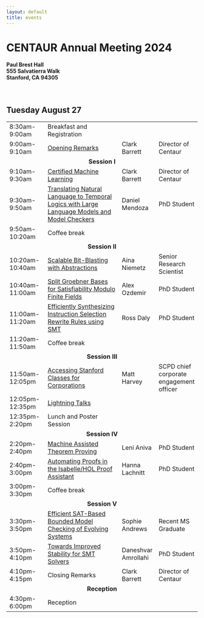 ```yaml
---
layout: default
title: events
---
```


<h1>CENTAUR Annual Meeting 2024</h1>
<h4>Paul Brest Hall<br/>
555 Salvatierra Walk<br/>
Stanford, CA 94305</h4>
<br/>
<!--<a href="https://www.eventbrite.ca/e/2024-centaur-annual-meeting-tickets-920513369267" class="btn">
Register
</a-->
<!--<a href="https://youtu.be/g4yNwnGNANI?si=IwMv4t33gyCxMHBv" class="btn">
Recap Video
</a>-->

<h2>Tuesday August 27</h2>
<table>
<tr>
<td style="width:20%;">8:30am-9:00am</td>
<td style="width:32">Breakfast and Registration</td>
<td style="width:18%;"></td>
<td style="width:20%;"></td>
</tr>

<tr>
<td>9:00am-9:10am</td>
<td><a href="https://youtu.be/qFo4NdV_Hv8">Opening Remarks</a></td>
<td>Clark Barrett</td>
<td>Director of Centaur</td>
</tr>

<tr>
<td colspan="4" style="text-align:center;font-weight:bold;">
Session I
</td>
</tr>
<tr>
<td>9:10am-9:30am</td>
<td><a href="https://youtu.be/dLTg0m82IEw">Certified Machine Learning</a></td>
<td>Clark Barrett</td>
<td>Director of Centaur</td>
</tr>
<tr>
<td>9:30am-9:50am</td>
<td><a href="https://youtu.be/7bbzdntLC_E">Translating Natural Language to Temporal Logics with Large Language Models and Model Checkers</a></td>
<td>Daniel Mendoza</td>
<td>PhD Student</td>
</tr>
<tr>
<td>9:50am-10:20am</td>
<td>Coffee break</td>
<td></td>
<td></td>
</tr>

<tr>
<td colspan="4" style="text-align:center;font-weight:bold;">
Session II
</td>
</tr>
<tr>
<td>10:20am-10:40am</td>
<td><a href="https://youtu.be/cQwQCMuDE2c">Scalable Bit-Blasting with Abstractions</a></td>
<td>Aina Niemetz</td>
<td>Senior Research Scientist</td>
</tr>
<tr>
<td>10:40am-11:00am</td>
<td><a href="https://youtu.be/JwoIeIZXJps">Split Groebner Bases for Satisfiability Modulo Finite Fields</a></td>
<td>Alex Ozdemir</td>
<td>PhD Student</td>
</tr>
<tr>
<td>11:00am-11:20am</td>
<td><a href="https://youtu.be/nLNnLge_G4o">Efficiently Synthesizing Instruction Selection Rewrite Rules using SMT</a></td>
<td>Ross Daly</td>
<td>PhD Student</td>
</tr>
<tr>
<td>11:20am-11:50am</td>
<td>Coffee break</td>
<td></td>
<td></td>
</tr>

<tr>
<td colspan="4" style="text-align:center;font-weight:bold;">
Session III
</td>
</tr>

<tr>
<td>11:50am-12:05pm</td>
<td><a href="https://youtu.be/xAwUaL2jqqE">Accessing Stanford Classes for Corporations</a></td>
<td>Matt Harvey</td>
<td>SCPD chief corporate engagement officer</td>
</tr>
<tr>
<td>12:05pm-12:35pm</td>
<td><a href="https://youtu.be/0ma1wMmQel0">Lightning Talks</a></td>
<td></td>
<td></td>
</tr>

<tr>
<td>12:35pm-2:20pm</td>
<td>Lunch and Poster Session</td>
<td></td>
<td></td>
</tr>

<tr>
<td colspan="4" style="text-align:center;font-weight:bold;">
Session IV
</td>
</tr>
<tr>
<td>2:20pm-2:40pm</td>
<td><a href="https://youtu.be/1XYDsSE74_s">Machine Assisted Theorem Proving</a></td>
<td>Leni Aniva</td>
<td>PhD Student</td>
</tr>
<tr>
<td>2:40pm-3:00pm</td>
<td><a href="https://youtu.be/Yx1MNK9t-_o">Automating Proofs in the Isabelle/HOL Proof Assistant</a></td>
<td>Hanna Lachnitt</td>
<td>PhD Student</td>
</tr>
<tr>
<td>3:00pm-3:30pm</td>
<td>Coffee break</td>
<td></td>
<td></td>
</tr>

<tr>
<td colspan="4" style="text-align:center;font-weight:bold;">
Session V
</td>
</tr>
<tr>
<td>3:30pm-3:50pm</td>
<td><a href="https://youtu.be/gRuBGRJ3j3Q">Efficient SAT-Based Bounded Model Checking of Evolving Systems</a></td>
<td>Sophie Andrews</td>
<td>Recent MS Graduate</td>
</tr>
<tr>
<td>3:50pm-4:10pm</td>
<td><a href="https://youtu.be/5ITAlDzSC-c">Towards Improved Stability for SMT Solvers</a></td>
<td>Daneshvar Amrollahi</td>
<td>PhD Student</td>
</tr>
<tr>
<td>4:10pm-4:15pm</td>
<td>Closing Remarks</td>
<td>Clark Barrett</td>
<td>Director of Centaur</td>
</tr>

<tr>
<td colspan="4" style="text-align:center;font-weight:bold;">
Reception
</td>
</tr>
<tr>
<td>4:30pm-6:00pm</td>
<td colspan="3">Reception</td>
</tr>

</table>
